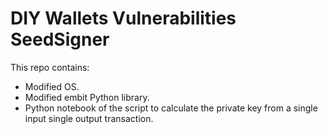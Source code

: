 # DIY Wallets Vulnerabilities SeedSigner
This repo contains:

* Modified OS.
* Modified embit Python library.
* Python notebook of the script to calculate the private key from a single input single output transaction.
